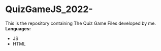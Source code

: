 # QuizGameJS_2022-
This is the repository containing The Quiz Game Files developed by me.
**Languages:**
<ul>
  <li>JS</li>
  <li>HTML</li>
</ul>

